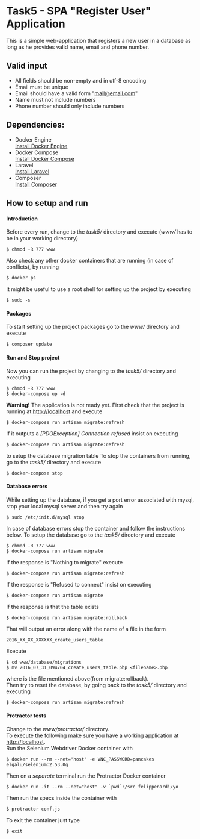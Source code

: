 # Task5 - SPA "Register User" Application

This is a simple web-application that registers a new user in a database
as long as he provides valid name, email and phone number.

## Valid input
  - All fields should be non-empty and in utf-8 encoding
  - Email must be unique
  - Email should have a valid form "mail@email.com"
  - Name must not include numbers
  - Phone number should only include numbers

## Dependencies:
  - Docker Engine  
    [Install Docker Engine](https://docs.docker.com/engine/installation/)
  - Docker Compose  
    [Install Docker Compose](https://docs.docker.com/compose/install/)
  - Laravel  
    [Install Laravel](https://laravel.com/docs/5.2/installation)
  - Composer  
    [Install Composer](https://getcomposer.org/doc/00-intro.md)

## How to setup and run
#### Introduction
Before every run, change to the *task5/* directory and execute (*www/* has to be in your working directory)
```
$ chmod -R 777 www
```
Also check any other docker containers that are running (in case of conflicts), by running
```
$ docker ps
```
It might be useful to use a root shell for setting up the project by executing
```
$ sudo -s
```
#### Packages
To start setting up the project packages go to the *www/* directory and execute
```
$ composer update
```
#### Run and Stop project
Now you can run the project by changing to the *task5/* directory and executing
```
$ chmod -R 777 www
$ docker-compose up -d
```
**Warning!** The application is not ready yet. First check that the project is running at [http://localhost](http://localhost) and execute
```
$ docker-compose run artisan migrate:refresh
```
If it outputs a *[PDOException] Connection refused* insist on executing
```
$ docker-compose run artisan migrate:refresh
```
to setup the database migration table
To stop the containers from running, go to the *task5/* directory and execute
```
$ docker-compose stop
```
#### Database errors
While setting up the database, if you get a port error associated with mysql, stop your local mysql server and then try again
```
$ sudo /etc/init.d/mysql stop
```
In case of database errors stop the container and follow the instructions below.
To setup the database go to the *task5/* directory and execute
```
$ chmod -R 777 www
$ docker-compose run artisan migrate
```
If the response is "Nothing to migrate" execute
```
$ docker-compose run artisan migrate:refresh
```
If the response is "Refused to connect" insist on executing
```
$ docker-compose run artisan migrate
```
If the response is that the table exists
```
$ docker-compose run artisan migrate:rollback
```
That will output an error along with the name of a file <filename> in the form  
```
2016_XX_XX_XXXXXX_create_users_table
```
Execute
```
$ cd www/database/migrations
$ mv 2016_07_31_094704_create_users_table.php <filename>.php
```
where <filename> is the file mentioned above(from migrate:rollback).  
Then try to reset the database, by going back to the *task5/* directory and executing
```
$ docker-compose run artisan migrate:refresh
```
#### Protractor tests
Change to the *www/protractor/* directory.  
To execute the following make sure you have a working application at [http://localhost](http://localhost).  
Run the Selenium Webdriver Docker container with
```
$ docker run --rm --net="host" -e VNC_PASSWORD=pancakes elgalu/selenium:2.53.0g
```
Then on a *separate* terminal run the Protractor Docker container  
```
$ docker run -it --rm --net="host" -v `pwd`:/src felippenardi/yo
```
Then run the specs inside the container with
```
$ protractor conf.js
```
To exit the container just type
```
$ exit
```

